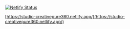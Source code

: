 [![Netlify Status](https://api.netlify.com/api/v1/badges/33a66caa-b26d-4e0f-be7b-4435ab9b69c4/deploy-status)](https://app.netlify.com/sites/studio-creativepure360/deploys)

[https://studio-creativepure360.netlify.app/](https://studio-creativepure360.netlify.app/)
